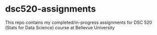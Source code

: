# dsc520-assignments
This repo contains my completed/in-progress assignments for DSC 520 (Stats for Data Science) course at Bellevue University
